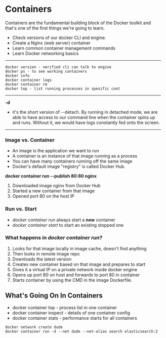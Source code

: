 # Containers

Containers are the fundamental building block of the Docker toolkit and that's one of the first things we're going to learn.

- Check versions of our docker CLI and engine.
- Create a Nginx (web server) container
- Learn common container management commands
- Learn Docker networking basics

---

    docker version - verified cli can talk to engine
    docker ps - to see working containers
    docker info
    docker container logs
    docker container rm
    docker top - list running processes in spesific cont

---

**-d**

- it's the short version of --detach. By running in detached mode, we are able to have access to our command line when the container spins up and runs. Without it, we would have logs constantly fed onto the screen.

---

### Image vs. Container

- An image is the application we want to run
- A container is an instance of that image running as a process
- You can have many containers running off the same image
- Docker's default image "registry" is called Docker Hub.

**docker container run --publish 80:80 nginx**

1. Downloaded image _nginx_ from Docker Hub
2. Started a new container from that image
3. Opened port 80 on the host IP

### Run vs. Start

- _docker container run_ always start a **new** container
- _docker container start_ to start an existing stopped one

### What happens in _docker container run_?

1. Looks for that image locally in image cache, doesn't find anything
2. Then looks in remote image repo
3. Downloads the latest version
4. Creates new container based on that image and prepares to start
5. Gives it a virtual IP on a private network inside docker engine
6. Opens up port 80 on host and forwards to port 80 in container
7. Starts container by using the CMD in the image Dockerfile.

## What's Going On In Containers

- docker container top - process list in one container
- docker container inspect - details of one container config
- docker container stats - performance starts for all containers

```
docker network create dude
docker container run -d --net dude --net-alias search elasticsearch:2
```
